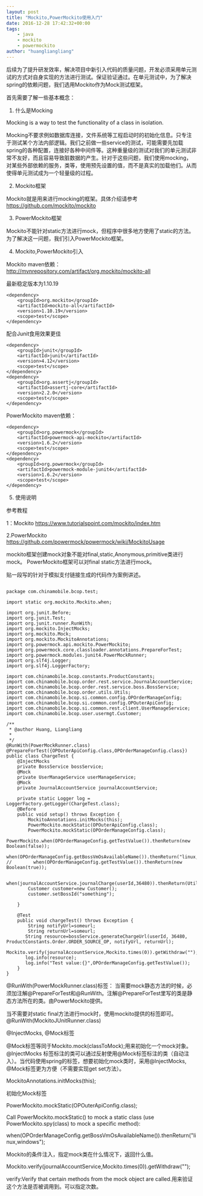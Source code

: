 ```yaml
---
layout: post
title: "Mockito,PowerMockito使用入门"
date: 2016-12-28 17:42:32+00:00
tags:
    - java
    - mockito
    - powermockito
author: "huangliangliang"
---
```


后续为了提升研发效率，解决项目中新引入代码的质量问题，开发必须采用单元测试的方式对自身实现的方法进行测试。保证验证通过。在单元测试中，为了解决spring的依赖问题，我们选用Mockito作为Mock测试框架。

首先需要了解一些基本概念：

1. 什么是Mocking

Mocking is a way to test the functionality of a class in isolation. 

Mocking不要求例如数据库连接，文件系统等工程启动时的初始化信息。只专注于测试某个方法内部逻辑。我们之前做一些service的测试，可能需要先加载spring的各种配置，连接好各种中间件等。这种重量级的测试对我们的单元测试非常不友好，而且容易导致脏数据的产生。针对于这些问题，我们使用mocking，对某些外部依赖的服务，类等，使用预先设置的值，而不是真实的加载他们。从而使得单元测试成为一个轻量级的过程。

2. Mockito框架

Mockito就是用来进行mocking的框架。具体介绍请参考 https://github.com/mockito/mockito

3. PowerMockito框架

Mockito不能针对static方法进行mock，但程序中很多地方使用了static的方法。为了解决这一问题，我们引入PowerMockito框架。

4. Mockito,PowerMockito引入

Mockito maven依赖：http://mvnrepository.com/artifact/org.mockito/mockito-all

最新稳定版本为1.10.19

```
<dependency>
    <groupId>org.mockito</groupId>
    <artifactId>mockito-all</artifactId>
    <version>1.10.19</version>
    <scope>test</scope>
</dependency>

```
配合Junit食用效果更佳


```
<dependency>
    <groupId>junit</groupId>
    <artifactId>junit</artifactId>
    <version>4.12</version>
    <scope>test</scope>
</dependency>
<dependency>
    <groupId>org.assertj</groupId>
    <artifactId>assertj-core</artifactId>
    <version>2.2.0</version>
    <scope>test</scope>
</dependency>
```
PowerMockito maven依赖：


```
<dependency>
    <groupId>org.powermock</groupId>
    <artifactId>powermock-api-mockito</artifactId>
    <version>1.6.2</version>
    <scope>test</scope>
</dependency>
<dependency>
    <groupId>org.powermock</groupId>
    <artifactId>powermock-module-junit4</artifactId>
    <version>1.6.2</version>
    <scope>test</scope>
</dependency>
```

5. 使用说明

参考教程

1：Mockito https://www.tutorialspoint.com/mockito/index.htm

2.PowerMockito https://github.com/powermock/powermock/wiki/MockitoUsage


mockito框架创建mock对象不能对final,static,Anonymous,primitive类进行mock。
PowerMockito框架可以对final static方法进行mock。

贴一段写的针对于模拟支付链接生成的代码作为案例讲述。
```

package com.chinamobile.bcop.test;

import static org.mockito.Mockito.when;

import org.junit.Before;
import org.junit.Test;
import org.junit.runner.RunWith;
import org.mockito.InjectMocks;
import org.mockito.Mock;
import org.mockito.MockitoAnnotations;
import org.powermock.api.mockito.PowerMockito;
import org.powermock.core.classloader.annotations.PrepareForTest;
import org.powermock.modules.junit4.PowerMockRunner;
import org.slf4j.Logger;
import org.slf4j.LoggerFactory;

import com.chinamobile.bcop.constants.ProductConstants;
import com.chinamobile.bcop.order.rest.service.JournalAccountService;
import com.chinamobile.bcop.order.rest.service.boss.BossService;
import com.chinamobile.bcop.order.utils.Utils;
import com.chinamobile.bcop.si.common.config.OPOrderManageConfig;
import com.chinamobile.bcop.si.common.config.OPOuterApiConfig;
import com.chinamobile.bcop.si.common.rest.client.UserManageService;
import com.chinamobile.bcop.user.usermgt.Customer;

/**
 * @author Huang, Liangliang
 *
 */
@RunWith(PowerMockRunner.class)
@PrepareForTest({OPOuterApiConfig.class,OPOrderManageConfig.class})
public class ChargeTest {
    @InjectMocks 
    private BossService bossService;
    @Mock
    private UserManageService userManageService;
    @Mock
    private JournalAccountService journalAccountService;
    
    private static Logger log = LoggerFactory.getLogger(ChargeTest.class);
    @Before
    public void setup() throws Exception {
        MockitoAnnotations.initMocks(this);
        PowerMockito.mockStatic(OPOuterApiConfig.class);
        PowerMockito.mockStatic(OPOrderManageConfig.class);
        PowerMockito.when(OPOrderManageConfig.getTestValue()).thenReturn(new Boolean(false));
        when(OPOrderManageConfig.getBossVmOsAvailableName()).thenReturn("linux,windows");
//        when(OPOrderManageConfig.getTestValue()).thenReturn(new Boolean(true));

        when(journalAccountService.journalCharge(userId,36480)).thenReturn(Utils.getUUID());
        Customer customer=new Customer();
        customer.setBossId("something");

    }

    @Test
    public void chargeTest() throws Exception {
        String notifyUrl=someurl;
        String returnUrl=someurl;
       String resource=bossService.generateChargeUrl(userId, 36480, ProductConstants.Order.ORDER_SOURCE_OP, notifyUrl, returnUrl);
       Mockito.verify(journalAccountService,Mockito.times(0)).getWithdraw("");
       log.info(resource);
       log.info("Test value:{}",OPOrderManageConfig.getTestValue());
    }
}

```

@RunWith(PowerMockRunner.class)标签：
当需要mock静态方法的时候，必须加注解@PrepareForTest和@RunWith。注解@PrepareForTest里写的类是静态方法所在的类。由PowerMockito提供。

当不需要对static final方法进行mock时，使用mockito提供的标签即可。
@RunWith(MockitoJUnitRunner.class)

@InjectMocks, @Mock标签

@Mock标签等同于Mockito.mock(classToMock);用来初始化一个mock对象。@InjectMocks 标签标注的类可以通过反射使用@Mock标签标注的类（自动注入）。当代码使用spring的标签，想要初始化mock类时，采用@InjectMocks, @Mock标签更为方便（不需要实现get set方法）。

MockitoAnnotations.initMocks(this);

初始化Mock标签

PowerMockito.mockStatic(OPOuterApiConfig.class);

Call PowerMockito.mockStatic() to mock a static class (use PowerMockito.spy(class) to mock a specific method):

when(OPOrderManageConfig.getBossVmOsAvailableName()).thenReturn("linux,windows");

Mockito的条件注入，指定mock类在什么情况下，返回什么值。

Mockito.verify(journalAccountService,Mockito.times(0)).getWithdraw("");

verify:Verify that certain methods from the mock object are called.用来验证这个方法是否被调用到。可以指定次数。

